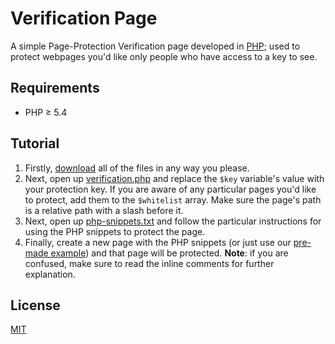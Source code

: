# Verification Page
A simple Page-Protection Verification page developed in [PHP](https://secure.php.net/); used to protect webpages you'd like only people who have access to a key to see.

## Requirements
* PHP ≥ 5.4

## Tutorial
1. Firstly, [download](https://github.com/henry7720/Verification-Page/archive/master.zip) all of the files in any way you please.
2. Next, open up [verification.php](verification.php) and replace the `$key` variable's value with your protection key. If you are aware of any particular pages you'd like to protect, add them to the `$whitelist` array. Make sure the page's path is a relative path with a slash before it.
3. Next, open up [php-snippets.txt](php-snippets.txt) and follow the particular instructions for using the PHP snippets to protect the page.
4. Finally, create a new page with the PHP snippets (or just use our [pre-made example](example-of-use.php)) and that page will be protected.
**Note**: if you are confused, make sure to read the inline comments for further explanation.

## License
[MIT](LICENSE)
